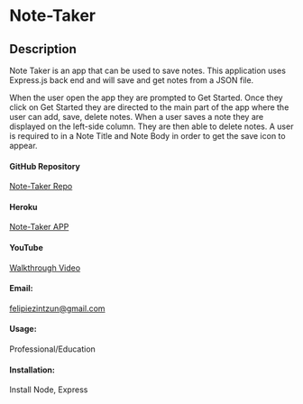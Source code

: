 # Note-Taker

## Description 
Note Taker is an app that can be used to save notes. This application uses Express.js back end and will save and get notes from a JSON file. 

When the user open the app they are prompted to Get Started. Once they click on Get Started they are directed to the main part of the app where the user can add, save, delete notes. When a user saves a note they are displayed on the left-side column. They are then able to delete notes. A user is required to in a Note Title and Note Body in order to get the save icon to appear. 

#### GitHub Repository 
[Note-Taker Repo](https://github.com/felipezintzun/note-taker)

#### Heroku 
[Note-Taker APP](https://guarded-plains-54212.herokuapp.com/)

#### YouTube
[Walkthrough Video](https://guarded-plains-54212.herokuapp.com/)

#### Email:
felipiezintzun@gmail.com

#### Usage:
Professional/Education

#### Installation:
Install Node, Express
